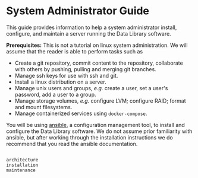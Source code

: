 # System Administrator Guide

This guide provides information to help a system administrator install, configure, and maintain a server running the Data Library software.

**Prerequisites:** This is not a tutorial on linux system administration. We will assume that the reader is able to perform tasks such as
* Create a git repository, commit content to the repository, collaborate with others by pushing, pulling and merging git branches.
* Manage ssh keys for use with ssh and git.
* Install a linux distribution on a server.
* Manage unix users and groups, *e.g.* create a user, set a user's password, add a user to a group.
* Manage storage volumes, *e.g.* configure LVM; configure RAID; format and mount filesystems.
* Manage containerized services using `docker-compose`.

You will be using [ansible](https://docs.ansible.com/ansible_community.html), a configuration management tool, to install and configure the Data Library software. We do not assume prior familiarity with ansible, but after working through the installation instructions we do recommend that you read the ansible documentation.

```{toctree}

architecture
installation
maintenance
```
